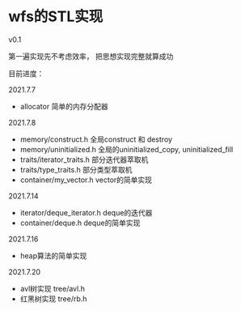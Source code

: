 # wfs的STL实现

v0.1

第一遍实现先不考虑效率， 把思想实现完整就算成功

目前进度：

2021.7.7
- allocator 简单的内存分配器

2021.7.8
- memory/construct.h 全局construct 和 destroy
- memory/uninitialized.h  全局的uninitialized_copy, uninitialized_fill
- traits/iterator_traits.h 部分迭代器萃取机
- traits/type_traits.h 部分类型萃取机
- container/my_vector.h vector的简单实现

2021.7.14
- iterator/deque_iterator.h deque的迭代器
- container/deque.h deque的简单实现

2021.7.16
- heap算法的简单实现

2021.7.20
- avl树实现 tree/avl.h
- 红黑树实现 tree/rb.h